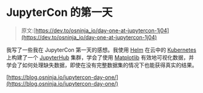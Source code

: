 # JupyterCon 的第一天

> 原文:[https://dev.to/osninja_io/day-one-at-jupytercon-1j04](https://dev.to/osninja_io/day-one-at-jupytercon-1j04)

我写了一些我在 JupyterCon 第一天的感想。我使用 [Helm](https://helm.sh) 在云中的 [Kubernetes](https://kubernetes.io) 上构建了一个 [JupyterHub](https://github.com/jupyterhub/jupyterhub) 集群，学会了使用 [Matplotlib](https://matplotlib.org/) 有效地可视化数据，并学会了如何处理缺失数据，即使在没有完整数据集的情况下也能获得真实的结果。

[https://blog.osninja.io/jupytercon-day-one/](https://blog.osninja.io/jupytercon-day-one/)
